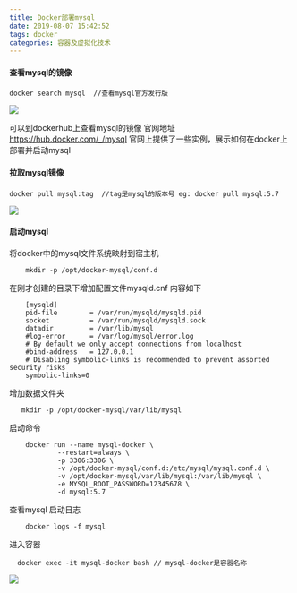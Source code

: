 ```yaml
---
title: Docker部署mysql
date: 2019-08-07 15:42:52
tags: docker
categories: 容器及虚拟化技术
---
```


#### 查看mysql的镜像

```shell
docker search mysql  //查看mysql官方发行版
```
   ![](https://dashuaishuaishuai.github.io/image/docker_search.png)
   
可以到dockerhub上查看mysql的镜像 官网地址 https://hub.docker.com/_/mysql
官网上提供了一些实例，展示如何在docker上部署并启动mysql


 
#### 拉取mysql镜像

```shell
docker pull mysql:tag  //tag是mysql的版本号 eg: docker pull mysql:5.7
```

   ![](https://dashuaishuaishuai.github.io/image/docker-mysql.png)
   
#### 启动mysql

将docker中的mysql文件系统映射到宿主机

```shell
    mkdir -p /opt/docker-mysql/conf.d
```
在刚才创建的目录下增加配置文件mysqld.cnf 内容如下

```shell
    [mysqld]
    pid-file        = /var/run/mysqld/mysqld.pid
    socket          = /var/run/mysqld/mysqld.sock
    datadir         = /var/lib/mysql
    #log-error      = /var/log/mysql/error.log
    # By default we only accept connections from localhost
    #bind-address   = 127.0.0.1
    # Disabling symbolic-links is recommended to prevent assorted security risks
    symbolic-links=0
```
增加数据文件夹

 ```shell 
    mkdir -p /opt/docker-mysql/var/lib/mysql
```
启动命令
```shell
    docker run --name mysql-docker \
            --restart=always \   
            -p 3306:3306 \  
            -v /opt/docker-mysql/conf.d:/etc/mysql/mysql.conf.d \
            -v /opt/docker-mysql/var/lib/mysql:/var/lib/mysql \
            -e MYSQL_ROOT_PASSWORD=12345678 \
            -d mysql:5.7
```

        
查看mysql 启动日志

```shell
    docker logs -f mysql
```

    
进入容器
```shell
  docker exec -it mysql-docker bash // mysql-docker是容器名称    
```
   
    
![](https://dashuaishuaishuai.github.io/image/docker-mysql-exec.png)
